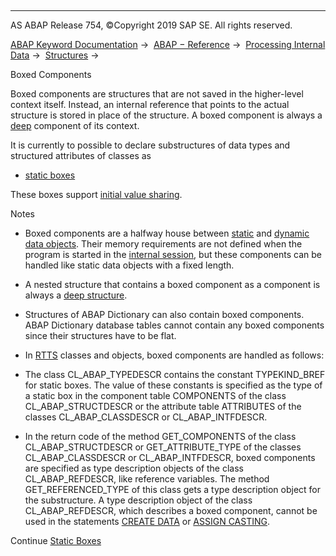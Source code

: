   

* * *

AS ABAP Release 754, ©Copyright 2019 SAP SE. All rights reserved.

[ABAP Keyword Documentation](javascript:call_link\('abenabap.htm'\)) →  [ABAP − Reference](javascript:call_link\('abenabap_reference.htm'\)) →  [Processing Internal Data](javascript:call_link\('abenabap_data_working.htm'\)) →  [Structures](javascript:call_link\('abendata_objects_structure.htm'\)) → 

Boxed Components

Boxed components are structures that are not saved in the higher-level context itself. Instead, an internal reference that points to the actual structure is stored in place of the structure. A boxed component is always a [deep](javascript:call_link\('abendeep_glosry.htm'\) "Glossary Entry") component of its context.

It is currently to possible to declare substructures of data types and structured attributes of classes as

-   [static boxes](javascript:call_link\('abenstatic_boxes.htm'\))

These boxes support [initial value sharing](javascript:call_link\('abeninitial_value_sharing_glosry.htm'\) "Glossary Entry").

Notes

-   Boxed components are a halfway house between [static](javascript:call_link\('abenstatic_data_object_glosry.htm'\) "Glossary Entry") and [dynamic data objects](javascript:call_link\('abendynamic_data_object_glosry.htm'\) "Glossary Entry"). Their memory requirements are not defined when the program is started in the [internal session](javascript:call_link\('abeninternal_session_glosry.htm'\) "Glossary Entry"), but these components can be handled like static data objects with a fixed length.

-   A nested structure that contains a boxed component as a component is always a [deep structure](javascript:call_link\('abendeep_structure_glosry.htm'\) "Glossary Entry").

-   Structures of ABAP Dictionary can also contain boxed components. ABAP Dictionary database tables cannot contain any boxed components since their structures have to be flat.

-   In [RTTS](javascript:call_link\('abenrun_time_type_services_glosry.htm'\) "Glossary Entry") classes and objects, boxed components are handled as follows:

-   The class CL\_ABAP\_TYPEDESCR contains the constant TYPEKIND\_BREF for static boxes. The value of these constants is specified as the type of a static box in the component table COMPONENTS of the class CL\_ABAP\_STRUCTDESCR or the attribute table ATTRIBUTES of the classes CL\_ABAP\_CLASSDESCR or CL\_ABAP\_INTFDESCR.

-   In the return code of the method GET\_COMPONENTS of the class CL\_ABAP\_STRUCTDESCR or GET\_ATTRIBUTE\_TYPE of the classes CL\_ABAP\_CLASSDESCR or CL\_ABAP\_INTFDESCR, boxed components are specified as type description objects of the class CL\_ABAP\_REFDESCR, like reference variables. The method GET\_REFERENCED\_TYPE of this class gets a type description object for the substructure. A type description object of the class CL\_ABAP\_REFDESCR, which describes a boxed component, cannot be used in the statements [CREATE DATA](javascript:call_link\('abapcreate_data.htm'\)) or [ASSIGN CASTING](javascript:call_link\('abapassign_casting.htm'\)).

Continue
[Static Boxes](javascript:call_link\('abenstatic_boxes.htm'\))